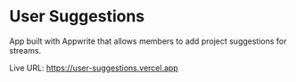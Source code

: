 # User Suggestions

App built with Appwrite that allows members to add project suggestions for streams.

Live URL: https://user-suggestions.vercel.app
